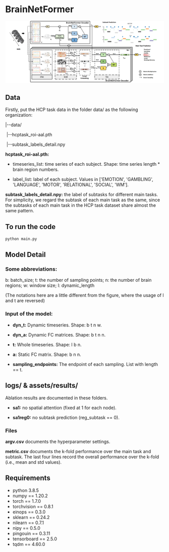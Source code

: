 # BrainNetFormer

![BrainNetFormer](assets\pics\BrainNetFormer.png)

## Data

Firstly, put the HCP task data in the folder data/ as the following organization:

|--data/

​    |--hcptask_roi-aal.pth

​    |--subtask_labels_detail.npy



**hcptask_roi-aal.pth:** 

- timeseries_list: time series of each subject. Shape: time series length * brain region numbers.

- label_list: label of each subject. Values in ['EMOTION', 'GAMBLING', 'LANGUAGE', 'MOTOR', 'RELATIONAL', 'SOCIAL', 'WM'].

**subtask_labels_detail.npy:** the label of subtasks for different main tasks. For simplicity, we regard the subtask of each main task as the same, since the subtasks of each main task in the HCP task dataset share almost the same pattern. 

## To run the code

```python
python main.py
```

## Model Detail

### Some abbreviations:

b: batch_size;      t: the number of sampling points;     n: the number of brain regions;     w: window size;     l: dynamic_length

(The notations here are a little different from the figure, where the usage of l and t are reversed)

### Input of the model:

- **dyn_t:** Dynamic timeseries. Shape: b t n w.

- **dyn_a:** Dynamic FC matrices. Shape: b t n n.

- **t:** Whole timeseries. Shape: l b n.

- **a:** Static FC matrix. Shape: b n n.

- **sampling_endpoints:** The endpoint of each sampling. List with length == t.

## logs/ & assets/results/

Ablation results are documented in these folders. 

* **sa1:** no spatial attention (fixed at 1 for each node).

* **sa1reg0:** no subtask prediction (reg_subtask == 0).

### Files  

**argv.csv** documents the hyperparameter settings.

**metric.csv** documents the k-fold performance over the main task and subtask. The last four lines record the overall performance over the k-fold (i.e., mean and std values).

## Requirements

- python 3.8.5
- numpy == 1.20.2
- torch == 1.7.0
- torchvision == 0.8.1
- einops == 0.3.0
- sklearn == 0.24.2
- nilearn == 0.7.1
- nipy == 0.5.0
- pingouin == 0.3.11
- tensorboard == 2.5.0
- tqdm == 4.60.0